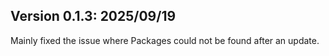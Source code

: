 Version 0.1.3: 2025/09/19
--------------
Mainly fixed the issue where Packages could not be found after an update.

